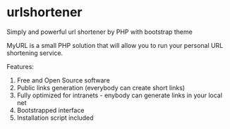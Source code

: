 urlshortener
============

Simply and powerful url shortener by PHP with bootstrap theme

MyURL is a small PHP solution that will allow you to run your personal URL shortening service.

Features:
1. Free and Open Source software
2. Public links generation (everybody can create short links)
3. Fully optimized for intranets - enybody can generate links in your local net
4. Bootstrapped interface
5. Installation script included
